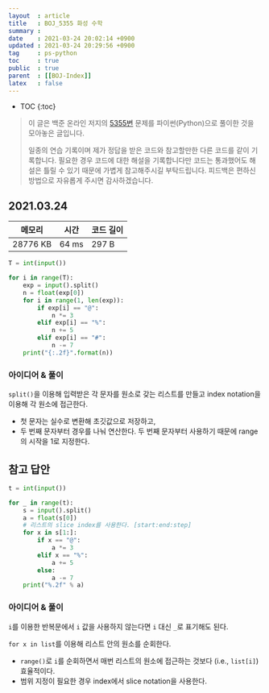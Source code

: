 ```yaml
---
layout  : article
title   : BOJ_5355 화성 수학
summary : 
date    : 2021-03-24 20:02:14 +0900
updated : 2021-03-24 20:29:56 +0900
tag     : ps-python
toc     : true
public  : true
parent  : [[BOJ-Index]]
latex   : false
---
```

* TOC
{:toc}

> 이 글은 백준 온라인 저지의 [5355번](https://www.acmicpc.net/problem/5355) 문제를 파이썬(Python)으로 풀이한 것을 모아놓은 글입니다.
>
> 일종의 연습 기록이며 제가 정답을 받은 코드와 참고할만한 다른 코드를 같이 기록합니다. 필요한 경우 코드에 대한 해설을 기록합니다만 코드는 통과했어도 해설은 틀릴 수 있기 때문에 가볍게 참고해주시길 부탁드립니다. 피드백은 편하신 방법으로 자유롭게 주시면 감사하겠습니다.

## 2021.03.24

| 메모리    | 시간  | 코드 길이 |
| --------- | ----- | --------- |
| 28776 KB  | 64 ms | 297 B     |

```python
T = int(input())

for i in range(T):
    exp = input().split()
    n = float(exp[0])
    for i in range(1, len(exp)):
        if exp[i] == "@":
            n *= 3
        elif exp[i] == "%":
            n += 5
        elif exp[i] == "#":
            n -= 7
    print("{:.2f}".format(n))
```

### 아이디어 & 풀이

`split()`을 이용해 입력받은 각 문자를 원소로 갖는 리스트를 만들고 index notation을 이용해 각 원소에 접근한다.

* 첫 문자는 실수로 변환해 초깃값으로 저장하고,
* 두 번째 문자부터 경우를 나눠 연산한다. 두 번째 문자부터 사용하기 때문에 range의 시작을 1로 지정한다.

## 참고 답안

```python
t = int(input())

for _ in range(t):
    s = input().split()
    a = float(s[0])
    # 리스트의 slice index를 사용한다. [start:end:step]
    for x in s[1:]:
        if x == "@":
            a *= 3
        elif x == "%":
            a += 5
        else:
            a -= 7
    print("%.2f" % a)
```

### 아이디어 & 풀이

`i`를 이용한 반복문에서 `i` 값을 사용하지 않는다면 `i` 대신 `_`로 표기해도 된다.

`for x in list`를 이용해 리스트 안의 원소를 순회한다.

* `range()`로 `i`를 순회하면서 매번 리스트의 원소에 접근하는 것보다 (i.e., `list[i]`) 효율적이다.
* 범위 지정이 필요한 경우 index에서 slice notation을 사용한다.
